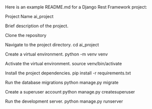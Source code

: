Here is an example README.md for a Django Rest Framework project:

Project Name
ai_project

Brief description of the project.

Clone the repository

Navigate to the project directory.
cd ai_project

Create a virtual environment.
python -m venv venv

Activate the virtual environment.
source venv/bin/activate

Install the project dependencies.
pip install -r requirements.txt

Run the database migrations
python manage.py migrate

Create a superuser account
python manage.py createsuperuser

Run the development server.
python manage.py runserver

